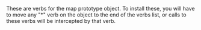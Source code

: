 These are verbs for the map prototype object.
To install these, you will have to move any "*" verb on the object to the end of the verbs list, or calls to these verbs will be intercepted by that verb.
